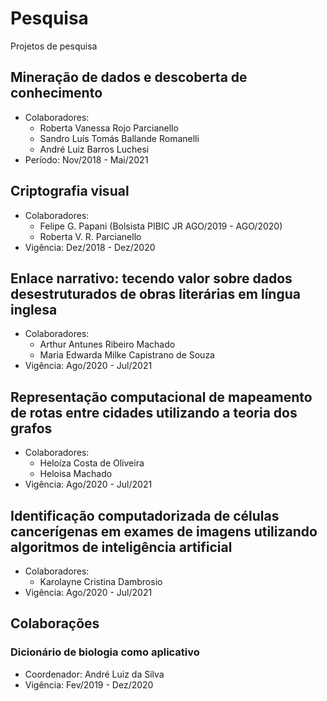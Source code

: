 # Pesquisa

Projetos de pesquisa

## Mineração de dados e descoberta de conhecimento
- Colaboradores:
    - Roberta Vanessa Rojo Parcianello
    - Sandro Luís Tomás Ballande Romanelli
    - André Luiz Barros Luchesi
- Período: Nov/2018 - Mai/2021


## Criptografia visual
- Colaboradores:
    - Felipe G. Papani (Bolsista PIBIC JR AGO/2019 - AGO/2020)
    - Roberta V. R. Parcianello
- Vigência: Dez/2018 - Dez/2020

## Enlace narrativo: tecendo valor sobre dados desestruturados de obras literárias em língua inglesa
- Colaboradores:
    - Arthur Antunes Ribeiro Machado
    - Maria Edwarda Milke Capistrano de Souza
- Vigência: Ago/2020 - Jul/2021

## Representação computacional de mapeamento de rotas entre cidades utilizando a teoria dos grafos
- Colaboradores:
    - Heloíza Costa de Oliveira
    - Heloisa Machado
- Vigência: Ago/2020 - Jul/2021

## Identificação computadorizada de células cancerígenas em exames de imagens utilizando algoritmos de inteligência artificial
- Colaboradores:
    - Karolayne Cristina Dambrosio
- Vigência: Ago/2020 - Jul/2021

## Colaborações

### Dicionário de biologia como aplicativo
- Coordenador: André Luiz da Silva
- Vigência: Fev/2019 - Dez/2020


